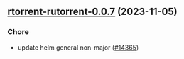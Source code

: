 

## [rtorrent-rutorrent-0.0.7](https://github.com/truecharts/charts/compare/rtorrent-rutorrent-0.0.6...rtorrent-rutorrent-0.0.7) (2023-11-05)

### Chore

- update helm general non-major ([#14365](https://github.com/truecharts/charts/issues/14365))
  
  